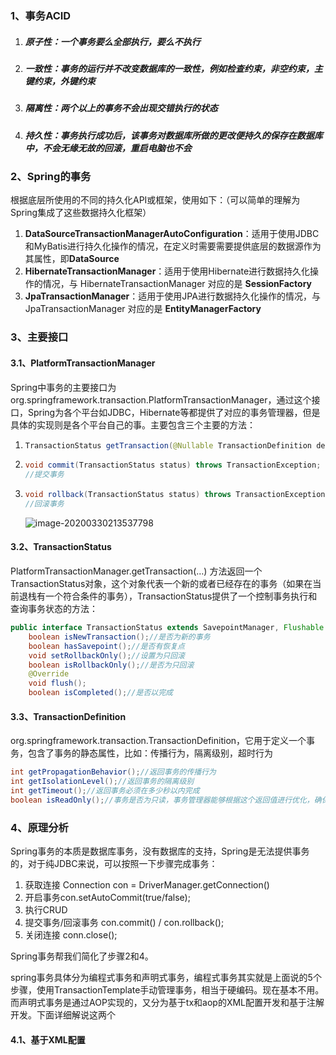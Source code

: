 ### 1、事务ACID

1. ##### 原子性：一个事务要么全部执行，要么不执行

2. ##### 一致性：事务的运行并不改变数据库的一致性，例如检查约束，非空约束，主键约束，外键约束

3. ##### 隔离性：两个以上的事务不会出现交错执行的状态

4. ##### 持久性：事务执行成功后，该事务对数据库所做的更改便持久的保存在数据库中，不会无缘无故的回滚，重启电脑也不会

### 2、Spring的事务

根据底层所使用的不同的持久化API或框架，使用如下：（可以简单的理解为Spring集成了这些数据持久化框架）

1. **DataSourceTransactionManagerAutoConfiguration**：适用于使用JDBC和MyBatis进行持久化操作的情况，在定义时需要需要提供底层的数据源作为其属性，即**DataSource**
2. **HibernateTransactionManager**：适用于使用Hibernate进行数据持久化操作的情况，与 HibernateTransactionManager 对应的是 **SessionFactory**
3. **JpaTransactionManager**：适用于使用JPA进行数据持久化操作的情况，与 JpaTransactionManager 对应的是 **EntityManagerFactory**

### 3、主要接口

#### 3.1、PlatformTransactionManager

Spring中事务的主要接口为org.springframework.transaction.PlatformTransactionManager，通过这个接口，Spring为各个平台如JDBC，Hibernate等都提供了对应的事务管理器，但是具体的实现则是各个平台自己的事。主要包含三个主要的方法：

1. ```Java
   TransactionStatus getTransaction(@Nullable TransactionDefinition definition) throws TransactionException; //获取事务的状态
   ```

2. ```java
   void commit(TransactionStatus status) throws TransactionException;
   //提交事务
   ```

3. ```java
   void rollback(TransactionStatus status) throws TransactionException;
   //回滚事务
   ```

   ![image-20200330213537798](C:\Users\GoffyGUO\AppData\Roaming\Typora\typora-user-images\image-20200330213537798.png)



#### 3.2、TransactionStatus

PlatformTransactionManager.getTransaction(…) 方法返回一个TransactionStatus对象，这个对象代表一个新的或者已经存在的事务（如果在当前退栈有一个符合条件的事务），TransactionStatus提供了一个控制事务执行和查询事务状态的方法：

```java
public interface TransactionStatus extends SavepointManager, Flushable {
	boolean isNewTransaction();//是否为新的事务
	boolean hasSavepoint();//是否有恢复点
	void setRollbackOnly();//设置为只回滚
	boolean isRollbackOnly();//是否为只回滚
	@Override
	void flush();
	boolean isCompleted();//是否以完成
```

#### 3.3、TransactionDefinition

org.springframework.transaction.TransactionDefinition，它用于定义一个事务，包含了事务的静态属性，比如：传播行为，隔离级别，超时行为

```java
int getPropagationBehavior();//返回事务的传播行为
int getIsolationLevel();//返回事务的隔离级别
int getTimeout();//返回事务必须在多少秒以内完成
boolean isReadOnly();//事务是否为只读，事务管理器能够根据这个返回值进行优化，确保事务是只读的
```

### 4、原理分析

Spring事务的本质是数据库事务，没有数据库的支持，Spring是无法提供事务的，对于纯JDBC来说，可以按照一下步骤完成事务：

1. 获取连接 Connection con = DriverManager.getConnection()
2. 开启事务con.setAutoCommit(true/false);
3. 执行CRUD
4. 提交事务/回滚事务 con.commit() / con.rollback();
5. 关闭连接 conn.close();

Spring事务帮我们简化了步骤2和4。

spring事务具体分为编程式事务和声明式事务，编程式事务其实就是上面说的5个步骤，使用TransactionTemplate手动管理事务，相当于硬编码。现在基本不用。而声明式事务是通过AOP实现的，又分为基于tx和aop的XML配置开发和基于注解开发。下面详细解说这两个

#### 4.1、基于XML配置





